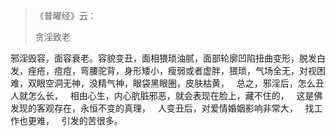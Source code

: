 > 《普曜经》云：
> 
> 贪淫致老

邪淫毁容，面容衰老。容貌变丑，面相猥琐油腻，面部轮廓凹陷扭曲变形，脱发白发，痤疮，痘痘，弯腰驼背，身形矮小，瘦弱或者虚胖，猥琐，气场全无，对视困难，双眼空洞无神，没精气神，眼袋黑眼圈，皮肤枯黄，
&nbsp;
总之，邪淫后，怎么丑人就怎么长，
&nbsp;
相由心生，内心肮脏邪恶，就会表现在脸上，藏不住的，
&nbsp;
这是佛发现的客观存在，永恒不变的真理，
&nbsp;
人变丑后，对爱情婚姻影响非常大，
&nbsp;
找工作也更难，
&nbsp;
引发的苦很多。